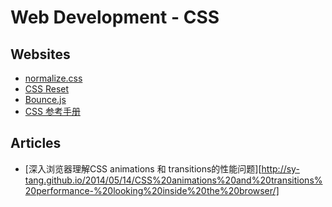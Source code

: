 Web Development - CSS
=====================

## Websites

* [normalize.css][normalize.css]
* [CSS Reset][cssreset]
* [Bounce.js][bounce.js]
* [CSS 参考手册][css-doyoe]

## Articles

* [深入浏览器理解CSS animations 和 transitions的性能问题][http://sy-tang.github.io/2014/05/14/CSS%20animations%20and%20transitions%20performance-%20looking%20inside%20the%20browser/]




[normalize.css]: https://necolas.github.io/normalize.css/
[bounce.js]: http://bouncejs.com/
[cssreset]: http://cssreset.com/
[css-doyoe]: http://css.doyoe.com/